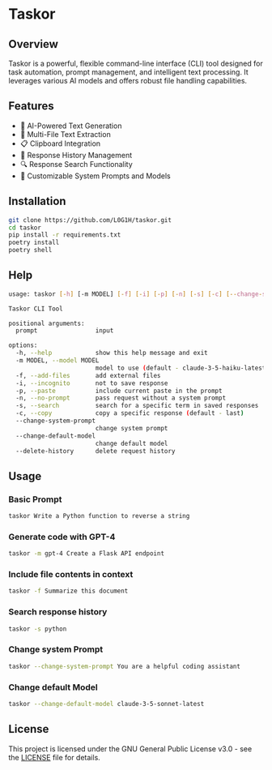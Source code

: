 # Taskor

## Overview

Taskor is a powerful, flexible command-line interface (CLI) tool designed for task automation, prompt management, and intelligent text processing. It leverages various AI models and offers robust file handling capabilities.

## Features

- 🤖 AI-Powered Text Generation
- 📄 Multi-File Text Extraction
- 📋 Clipboard Integration
- 💾 Response History Management
- 🔍 Response Search Functionality
- 🔑 Customizable System Prompts and Models

## Installation
```bash
git clone https://github.com/L0G1H/taskor.git
cd taskor
pip install -r requirements.txt
poetry install
poetry shell
```

## Help
```bash
usage: taskor [-h] [-m MODEL] [-f] [-i] [-p] [-n] [-s] [-c] [--change-system-prompt] [--change-default-model] [--delete-history] [prompt ...]

Taskor CLI Tool

positional arguments:
  prompt                input

options:
  -h, --help            show this help message and exit
  -m MODEL, --model MODEL
                        model to use (default - claude-3-5-haiku-latest)
  -f, --add-files       add external files
  -i, --incognito       not to save response
  -p, --paste           include current paste in the prompt
  -n, --no-prompt       pass request without a system prompt
  -s, --search          search for a specific term in saved responses
  -c, --copy            copy a specific response (default - last)
  --change-system-prompt
                        change system prompt
  --change-default-model
                        change default model
  --delete-history      delete request history
```

## Usage

### Basic Prompt
```bash
taskor Write a Python function to reverse a string
```
### Generate code with GPT-4
```bash
taskor -m gpt-4 Create a Flask API endpoint
```

### Include file contents in context
```bash
taskor -f Summarize this document
```

### Search response history
```bash
taskor -s python
```

### Change system Prompt
```bash
taskor --change-system-prompt You are a helpful coding assistant
```

### Change default Model
```bash
taskor --change-default-model claude-3-5-sonnet-latest
```

## License
This project is licensed under the GNU General Public License v3.0 - see the [LICENSE](LICENSE) file for details.
